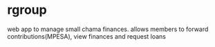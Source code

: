 # rgroup
web app to manage small chama finances. allows members to forward contributions(MPESA), view finances and request loans
